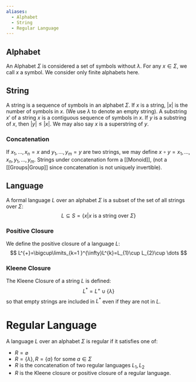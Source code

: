 ```yaml
---
aliases:
  - Alphabet
  - String
  - Regular Language
---
```

## Alphabet
An Alphabet $\Sigma$ is considered a set of symbols without $\lambda$. For any $x\in\Sigma$, we call $x$ a symbol. 
We consider only finite alphabets here.
## String
A string is a sequence of symbols in an alphabet $\Sigma$. If $x$ is a string, $|x|$ is the number of symbols in $x$. (We use $\lambda$ to denote an empty string).
A substring $x'$ of a string $x$ is a contiguous sequence of symbols in $x$. 
If $y$ is a substring of $x$, then $|y|\leq|x|$. We may also say $x$ is a superstring of $y$.
### Concatenation
If $x_{1},\dots,x_n=x$ and $y_{1},\dots,y_m=y$ are two strings, we may define $x\circ y= x_{1},\dots,x_n,y_{1},\dots,y_m$.
Strings under concatenation form a [[Monoid]], (not a [[Groups|Group]] since concatenation is not uniquely invertible).
## Language
A formal language $L$ over an alphabet $\Sigma$ is a subset of the set of all strings over $\Sigma$:
$$
L\subseteq S=\{ x|x\text{ is a string over }\Sigma\}
$$
### Positive Closure
We define the positive closure of a language $L$:
$$
L^{+}=\bigcup\limits_{k=1 }^{\infty}L^{k}=L_{1}\cup L_{2}\cup \dots
$$
### Kleene Closure
The Kleene Closure of a string $L$ is defined:
$$
L^{*}=L^{+}\cup \{ \lambda \}
$$
so that empty strings are included in $L^{*}$ even if they are not in $L$.
# Regular Language
A language $L$ over an alphabet $\Sigma$ is regular if it satisfies one of:
- $R=\varnothing$
- $R=\{ \lambda \},R=\{ a \}$ for some $a\in\Sigma$
- $R$ is the concatenation of two regular languages $L_{1},L_{2}$
- $R$ is the Kleene closure or positive closure of a regular language.